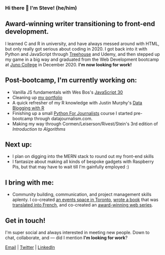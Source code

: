 ### Hi there 👋  I'm Steve! (he/him)

## Award-winning writer transitioning to front-end development.  
I learned C and R in university, and have always messed around with HTML, but only really got serious about coding in 2020. I got back into it with Python and JavaScript through [Treehouse](https://teamtreehouse.com/) and Udemy, and then stepped up my game in a big way and graduated from the Web Development bootcamp at [Juno College](https://junocollege.com/) in December 2020. **I'm now looking for work!**

## Post-bootcamp, I'm currently working on:
- Vanilla JS fundamentals with Wes Bos's [JavaScript 30](https://javascript30.com/)
- Cleaning up [my portfolio](https://stevecodes.com/)
- A quick refresher of my R knowledge with Justin Murphy's [Data Blogging with R](https://jmrphy.ck.page/data-blogging-mini-course)
- Finishing up a small [Python For Journalists](https://datajournalism.com/watch/python-for-journalists/) course I started pre-bootcamp through datajournalism.com.
- Making my way through Cormen/Leiserson/Rivest/Stein's 3rd edition of *Introduction to Algorithms*

## Next up:
- I plan on digging into the MERN stack to round out my front-end skills
- I fantasize about making all kinds of bespoke gadgets with Raspberry Pis, but that may have to wait till I'm gainfully employed :)

## I bring with me:
- Community building, communication, and project management skills aplenty. I co-created [an events space in Toronto](https://en.wikipedia.org/wiki/Double_Double_Land), [wrote a book](https://bookhugpress.ca/shop/author/stephen-thomas/the-jokes-by-stephen-thomas/) that was [translated into French](http://tetepremiere.com/livre/cest-une-farce/), and co-created an [award-winning web series](https://www.one-tenproductions.com/).

## Get in touch!
I'm super social and always interested in meeting new people. Down to chat, collaborate, and — did I mention **I'm looking for work**?  
  
[Email](stevekwthomas@gmail.com)  |  [Twitter](https://twitter.com/skwthomas)  |  [LinkedIn](https://www.linkedin.com/in/stephen-thomas-b5915344/)

<!--
**stevekwt/stevekwt** is a ✨ _special_ ✨ repository because its `README.md` (this file) appears on your GitHub profile.

Here are some ideas to get you started:

- 🔭 I’m currently working on ...
- 🌱 I’m currently learning ...
- 👯 I’m looking to collaborate on ...
- 🤔 I’m looking for help with ...
- 💬 Ask me about ...
- 📫 How to reach me: ...
- 😄 Pronouns: ...
- ⚡ Fun fact: ...
-->
